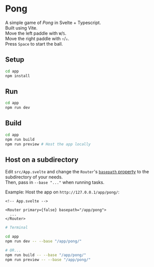 # Pong
A simple game of *Pong* in Svelte + Typescript.  
Built using Vite.  
Move the left paddle with `W`/`S`.  
Move the right paddle with `↑`/`↓`.  
Press `Space` to start the ball.

## Setup
```bash
cd app
npm install
```

## Run
```bash
cd app
npm run dev
```

## Build
```bash
cd app
npm run build
npm run preview # Host the app locally
```

## Host on a subdirectory
Edit `src/App.svelte` and change the `Router`'s [`basepath` property](https://github.com/mefechoel/svelte-navigator#properties) to the subdirectory of your needs.  
Then, pass in `--base "..."` when running tasks.

Example: Host the app on `http://127.0.0.1/app/pong/`:

```svelte
<!-- App.svelte -->

<Router primary={false} basepath="/app/pong">
  ...
</Router>
```

```bash
# Terminal

cd app
npm run dev -- --base "/app/pong/"

# OR...
npm run build -- --base "/app/pong/"
npm run preview -- --base "/app/pong/"
```